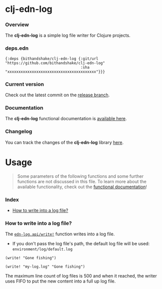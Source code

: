 
# clj-edn-log

### Overview

The <strong>clj-edn-log</strong> is a simple log file writer for Clojure projects.

### deps.edn

```
{:deps {bithandshake/clj-edn-log {:git/url "https://github.com/bithandshake/clj-edn-log"
                                  :sha     "xxxxxxxxxxxxxxxxxxxxxxxxxxxxxxxxxxxxxxxx"}}}
```

### Current version

Check out the latest commit on the [release branch](https://github.com/bithandshake/clj-edn-log/tree/release).

### Documentation

The <strong>clj-edn-log</strong> functional documentation is [available here](https://bithandshake.github.io/clj-edn-log).

### Changelog

You can track the changes of the <strong>clj-edn-log</strong> library [here](CHANGES.md).

# Usage

> Some parameters of the following functions and some further functions are not discussed in this file.
  To learn more about the available functionality, check out the [functional documentation](documentation/COVER.md)!

### Index

- [How to write into a log file?](#how-to-write-into-a-log-file)

### How to write into a log file?

The [`edn-log.api/write!`](documentation/clj/edn-log/API.md#write) function writes into
a log file.

- If you don't pass the log file's path, the default log file will be used:
  `environment/log/default.log`

```
(write! "Gone fishing")
```

```
(write! "my-log.log" "Gone fishing")
```

The maximum line count of log files is 500 and when it reached, the writer uses
FIFO to put the new content into a full up log file.
